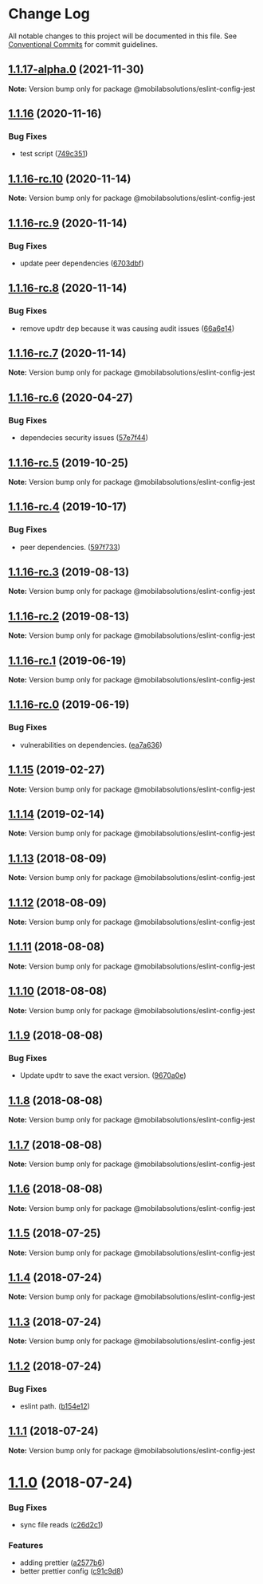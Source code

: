 # Change Log

All notable changes to this project will be documented in this file.
See [Conventional Commits](https://conventionalcommits.org) for commit guidelines.

## [1.1.17-alpha.0](https://github.com/mobilabsolutions/eslint-config/compare/@mobilabsolutions/eslint-config-jest@1.1.16...@mobilabsolutions/eslint-config-jest@1.1.17-alpha.0) (2021-11-30)

**Note:** Version bump only for package @mobilabsolutions/eslint-config-jest





## [1.1.16](https://github.com/mobilabsolutions/eslint-config/compare/@mobilabsolutions/eslint-config-jest@1.1.16-rc.10...@mobilabsolutions/eslint-config-jest@1.1.16) (2020-11-16)


### Bug Fixes

* test script ([749c351](https://github.com/mobilabsolutions/eslint-config/commit/749c351ec6ed0abd41a7cb588dc6de90fe2304f0))





## [1.1.16-rc.10](https://github.com/mobilabsolutions/eslint-config/compare/@mobilabsolutions/eslint-config-jest@1.1.16-rc.9...@mobilabsolutions/eslint-config-jest@1.1.16-rc.10) (2020-11-14)

**Note:** Version bump only for package @mobilabsolutions/eslint-config-jest





## [1.1.16-rc.9](https://github.com/mobilabsolutions/eslint-config/compare/@mobilabsolutions/eslint-config-jest@1.1.16-rc.8...@mobilabsolutions/eslint-config-jest@1.1.16-rc.9) (2020-11-14)


### Bug Fixes

* update peer dependencies ([6703dbf](https://github.com/mobilabsolutions/eslint-config/commit/6703dbfcc93fdee510b346f6db7dd258303acd94))





## [1.1.16-rc.8](https://github.com/mobilabsolutions/eslint-config/compare/@mobilabsolutions/eslint-config-jest@1.1.16-rc.7...@mobilabsolutions/eslint-config-jest@1.1.16-rc.8) (2020-11-14)


### Bug Fixes

* remove updtr dep because it was causing audit issues ([66a6e14](https://github.com/mobilabsolutions/eslint-config/commit/66a6e147a9803f0dfe9e697b94cab9474a691b88))





## [1.1.16-rc.7](https://github.com/mobilabsolutions/eslint-config/compare/@mobilabsolutions/eslint-config-jest@1.1.16-rc.6...@mobilabsolutions/eslint-config-jest@1.1.16-rc.7) (2020-11-14)

**Note:** Version bump only for package @mobilabsolutions/eslint-config-jest





## [1.1.16-rc.6](https://github.com/mobilabsolutions/eslint-config/compare/@mobilabsolutions/eslint-config-jest@1.1.16-rc.5...@mobilabsolutions/eslint-config-jest@1.1.16-rc.6) (2020-04-27)


### Bug Fixes

* dependecies security issues ([57e7f44](https://github.com/mobilabsolutions/eslint-config/commit/57e7f445fc48a91ba180392a3ea70f7242ed181c))





## [1.1.16-rc.5](https://github.com/mobilabsolutions/eslint-config/compare/@mobilabsolutions/eslint-config-jest@1.1.16-rc.4...@mobilabsolutions/eslint-config-jest@1.1.16-rc.5) (2019-10-25)

**Note:** Version bump only for package @mobilabsolutions/eslint-config-jest





## [1.1.16-rc.4](https://github.com/mobilabsolutions/eslint-config/compare/@mobilabsolutions/eslint-config-jest@1.1.16-rc.3...@mobilabsolutions/eslint-config-jest@1.1.16-rc.4) (2019-10-17)


### Bug Fixes

* peer dependencies. ([597f733](https://github.com/mobilabsolutions/eslint-config/commit/597f7332bdbf0e8c46ac6e4bc0d8aaf6a3facc50))





## [1.1.16-rc.3](https://github.com/mobilabsolutions/eslint-config/compare/@mobilabsolutions/eslint-config-jest@1.1.16-rc.2...@mobilabsolutions/eslint-config-jest@1.1.16-rc.3) (2019-08-13)

**Note:** Version bump only for package @mobilabsolutions/eslint-config-jest





## [1.1.16-rc.2](https://github.com/mobilabsolutions/eslint-config/compare/@mobilabsolutions/eslint-config-jest@1.1.16-rc.1...@mobilabsolutions/eslint-config-jest@1.1.16-rc.2) (2019-08-13)

**Note:** Version bump only for package @mobilabsolutions/eslint-config-jest





## [1.1.16-rc.1](https://github.com/mobilabsolutions/eslint-config/compare/@mobilabsolutions/eslint-config-jest@1.1.16-rc.0...@mobilabsolutions/eslint-config-jest@1.1.16-rc.1) (2019-06-19)

**Note:** Version bump only for package @mobilabsolutions/eslint-config-jest





## [1.1.16-rc.0](https://github.com/mobilabsolutions/eslint-config/compare/@mobilabsolutions/eslint-config-jest@1.1.15...@mobilabsolutions/eslint-config-jest@1.1.16-rc.0) (2019-06-19)


### Bug Fixes

* vulnerabilities on dependencies. ([ea7a636](https://github.com/mobilabsolutions/eslint-config/commit/ea7a636))





<a name="1.1.15"></a>
## [1.1.15](https://github.com/mobilabsolutions/eslint-config/compare/@mobilabsolutions/eslint-config-jest@1.1.14...@mobilabsolutions/eslint-config-jest@1.1.15) (2019-02-27)




**Note:** Version bump only for package @mobilabsolutions/eslint-config-jest

<a name="1.1.14"></a>
## [1.1.14](https://github.com/mobilabsolutions/eslint-config/compare/@mobilabsolutions/eslint-config-jest@1.1.13...@mobilabsolutions/eslint-config-jest@1.1.14) (2019-02-14)




**Note:** Version bump only for package @mobilabsolutions/eslint-config-jest

<a name="1.1.13"></a>
## [1.1.13](https://github.com/mobilabsolutions/eslint-config/compare/@mobilabsolutions/eslint-config-jest@1.1.12...@mobilabsolutions/eslint-config-jest@1.1.13) (2018-08-09)




**Note:** Version bump only for package @mobilabsolutions/eslint-config-jest

<a name="1.1.12"></a>
## [1.1.12](https://github.com/mobilabsolutions/eslint-config/compare/@mobilabsolutions/eslint-config-jest@1.1.11...@mobilabsolutions/eslint-config-jest@1.1.12) (2018-08-09)




**Note:** Version bump only for package @mobilabsolutions/eslint-config-jest

<a name="1.1.11"></a>
## [1.1.11](https://github.com/mobilabsolutions/eslint-config/compare/@mobilabsolutions/eslint-config-jest@1.1.10...@mobilabsolutions/eslint-config-jest@1.1.11) (2018-08-08)




**Note:** Version bump only for package @mobilabsolutions/eslint-config-jest

<a name="1.1.10"></a>
## [1.1.10](https://github.com/mobilabsolutions/eslint-config/compare/@mobilabsolutions/eslint-config-jest@1.1.9...@mobilabsolutions/eslint-config-jest@1.1.10) (2018-08-08)




**Note:** Version bump only for package @mobilabsolutions/eslint-config-jest

<a name="1.1.9"></a>
## [1.1.9](https://github.com/mobilabsolutions/eslint-config/compare/@mobilabsolutions/eslint-config-jest@1.1.8...@mobilabsolutions/eslint-config-jest@1.1.9) (2018-08-08)


### Bug Fixes

* Update updtr to save the exact version. ([9670a0e](https://github.com/mobilabsolutions/eslint-config/commit/9670a0e))




<a name="1.1.8"></a>
## [1.1.8](https://github.com/mobilabsolutions/eslint-config/compare/@mobilabsolutions/eslint-config-jest@1.1.7...@mobilabsolutions/eslint-config-jest@1.1.8) (2018-08-08)




**Note:** Version bump only for package @mobilabsolutions/eslint-config-jest

<a name="1.1.7"></a>
## [1.1.7](https://github.com/mobilabsolutions/eslint-config/compare/@mobilabsolutions/eslint-config-jest@1.1.6...@mobilabsolutions/eslint-config-jest@1.1.7) (2018-08-08)




**Note:** Version bump only for package @mobilabsolutions/eslint-config-jest

<a name="1.1.6"></a>
## [1.1.6](https://github.com/mobilabsolutions/eslint-config/compare/@mobilabsolutions/eslint-config-jest@1.1.5...@mobilabsolutions/eslint-config-jest@1.1.6) (2018-08-08)




**Note:** Version bump only for package @mobilabsolutions/eslint-config-jest

<a name="1.1.5"></a>
## [1.1.5](https://github.com/mobilabsolutions/eslint-config/compare/@mobilabsolutions/eslint-config-jest@1.1.4...@mobilabsolutions/eslint-config-jest@1.1.5) (2018-07-25)




**Note:** Version bump only for package @mobilabsolutions/eslint-config-jest

<a name="1.1.4"></a>
## [1.1.4](https://github.com/mobilabsolutions/eslint-config/compare/@mobilabsolutions/eslint-config-jest@1.1.3...@mobilabsolutions/eslint-config-jest@1.1.4) (2018-07-24)




**Note:** Version bump only for package @mobilabsolutions/eslint-config-jest

<a name="1.1.3"></a>
## [1.1.3](https://github.com/mobilabsolutions/eslint-config/compare/@mobilabsolutions/eslint-config-jest@1.1.2...@mobilabsolutions/eslint-config-jest@1.1.3) (2018-07-24)




**Note:** Version bump only for package @mobilabsolutions/eslint-config-jest

<a name="1.1.2"></a>
## [1.1.2](https://github.com/mobilabsolutions/eslint-config/compare/@mobilabsolutions/eslint-config-jest@1.1.1...@mobilabsolutions/eslint-config-jest@1.1.2) (2018-07-24)


### Bug Fixes

* eslint path. ([b154e12](https://github.com/mobilabsolutions/eslint-config/commit/b154e12))




<a name="1.1.1"></a>
## [1.1.1](https://github.com/mobilabsolutions/eslint-config/compare/@mobilabsolutions/eslint-config-jest@1.1.0...@mobilabsolutions/eslint-config-jest@1.1.1) (2018-07-24)




**Note:** Version bump only for package @mobilabsolutions/eslint-config-jest

<a name="1.1.0"></a>
# [1.1.0](https://github.com/mobilabsolutions/eslint-config/compare/@mobilabsolutions/eslint-config-jest@1.0.1...@mobilabsolutions/eslint-config-jest@1.1.0) (2018-07-24)


### Bug Fixes

* sync file reads ([c26d2c1](https://github.com/mobilabsolutions/eslint-config/commit/c26d2c1))


### Features

* adding prettier ([a2577b6](https://github.com/mobilabsolutions/eslint-config/commit/a2577b6))
* better prettier config ([c91c9d8](https://github.com/mobilabsolutions/eslint-config/commit/c91c9d8))
